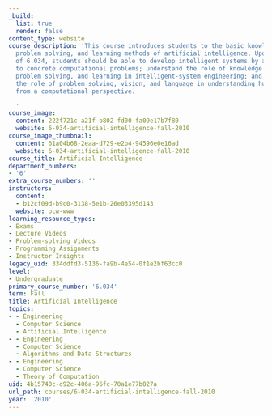 ```yaml
---
_build:
  list: true
  render: false
content_type: website
course_description: 'This course introduces students to the basic knowledge representation,
  problem solving, and learning methods of artificial intelligence. Upon completion
  of 6.034, students should be able to develop intelligent systems by assembling solutions
  to concrete computational problems; understand the role of knowledge representation,
  problem solving, and learning in intelligent-system engineering; and appreciate
  the role of problem solving, vision, and language in understanding human intelligence
  from a computational perspective.

  '
course_image:
  content: 222f721c-a21f-b802-fd00-fa09e17b7f80
  website: 6-034-artificial-intelligence-fall-2010
course_image_thumbnail:
  content: 61a04b68-2eaa-d729-e2b4-94596e0e16ad
  website: 6-034-artificial-intelligence-fall-2010
course_title: Artificial Intelligence
department_numbers:
- '6'
extra_course_numbers: ''
instructors:
  content:
  - b12cf09d-b9c0-3138-5e1b-26e03395d143
  website: ocw-www
learning_resource_types:
- Exams
- Lecture Videos
- Problem-solving Videos
- Programming Assignments
- Instructor Insights
legacy_uid: 334ddfd3-5136-fa9b-4e54-0f1e2bf63cc0
level:
- Undergraduate
primary_course_number: '6.034'
term: Fall
title: Artificial Intelligence
topics:
- - Engineering
  - Computer Science
  - Artificial Intelligence
- - Engineering
  - Computer Science
  - Algorithms and Data Structures
- - Engineering
  - Computer Science
  - Theory of Computation
uid: 4b15740c-d92c-406a-96fc-70a1e77b027a
url_path: courses/6-034-artificial-intelligence-fall-2010
year: '2010'
---
```

